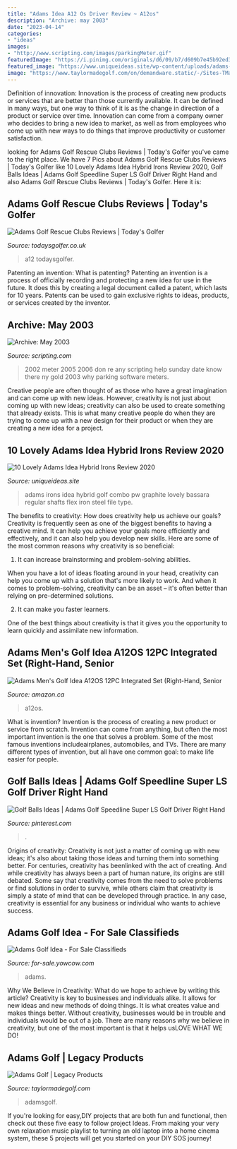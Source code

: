 ```yaml
---
title: "Adams Idea A12 Os Driver Review ~ A12os"
description: "Archive: may 2003"
date: "2023-04-14"
categories:
- "ideas"
images:
- "http://www.scripting.com/images/parkingMeter.gif"
featuredImage: "https://i.pinimg.com/originals/d6/09/b7/d609b7e45b92ed315cd3014e20eb786a.jpg"
featured_image: "https://www.uniqueideas.site/wp-content/uploads/adams-new-idea-combo-irons-closeout-golf-discount.jpg"
image: "https://www.taylormadegolf.com/on/demandware.static/-/Sites-TMaG-Library/default/v1557888229191/AdamsGolf/adamsgolf_images/IdeaTchv3editorschoice_3.JPG"
---
```



Definition of innovation:
Innovation is the process of creating new products or services that are better than those currently available. It can be defined in many ways, but one way to think of it is as the change in direction of a product or service over time. Innovation can come from a company owner who decides to bring a new idea to market, as well as from employees who come up with new ways to do things that improve productivity or customer satisfaction.

	

		
looking for Adams Golf Rescue Clubs Reviews | Today&#039;s Golfer you've came to the right place. We have 7 Pics about Adams Golf Rescue Clubs Reviews | Today&#039;s Golfer like 10 Lovely Adams Idea Hybrid Irons Review 2020, Golf Balls Ideas | Adams Golf Speedline Super LS Golf Driver Right Hand and also Adams Golf Rescue Clubs Reviews | Today&#039;s Golfer. Here it is:
		
    
## Adams Golf Rescue Clubs Reviews | Today&#039;s Golfer

<img loading=lazy src="https://todaysgolfer-images.bauersecure.com/upload/67805/images/400x260/adamsproa12.jpg?quality=75" onerror="this.onerror=null;this.src='https://tse1.mm.bing.net/th?id=OIP.eJMJLslgH6b6IesLHHsPKAEsDD&amp;pid=15.1';" alt="Adams Golf Rescue Clubs Reviews | Today&#039;s Golfer">

_Source: todaysgolfer.co.uk_

>a12 todaysgolfer. 

	

Patenting an invention: What is patenting?
Patenting an invention is a process of officially recording and protecting a new idea for use in the future. It does this by creating a legal document called a patent, which lasts for 10 years. Patents can be used to gain exclusive rights to ideas, products, or services created by the inventor.

    
## Archive: May 2003

<img loading=lazy src="http://www.scripting.com/images/parkingMeter.gif" onerror="this.onerror=null;this.src='https://tse1.mm.bing.net/th?id=OIP.zqXQ1EiZ-3Zyj-m5zbI3BAAAAA&amp;pid=15.1';" alt="Archive: May 2003">

_Source: scripting.com_

>2002 meter 2005 2006 don re any scripting help sunday date know there ny gold 2003 why parking software meters. 

	

Creative people are often thought of as those who have a great imagination and can come up with new ideas. However, creativity is not just about coming up with new ideas; creativity can also be used to create something that already exists. This is what many creative people do when they are trying to come up with a new design for their product or when they are creating a new idea for a project.

    
## 10 Lovely Adams Idea Hybrid Irons Review 2020

<img loading=lazy src="https://www.uniqueideas.site/wp-content/uploads/adams-new-idea-combo-irons-closeout-golf-discount.jpg" onerror="this.onerror=null;this.src='https://tse3.mm.bing.net/th?id=OIP.C9MJWhxHwq_7ZUHOwP4KJwHaHa&amp;pid=15.1';" alt="10 Lovely Adams Idea Hybrid Irons Review 2020">

_Source: uniqueideas.site_

>adams irons idea hybrid golf combo pw graphite lovely bassara regular shafts flex iron steel file type. 

	

The benefits to creativity: How does creativity help us achieve our goals?
Creativity is frequently seen as one of the biggest benefits to having a creative mind. It can help you achieve your goals more efficiently and effectively, and it can also help you develop new skills. Here are some of the most common reasons why creativity is so beneficial: 
1. It can increase brainstorming and problem-solving abilities.

When you have a lot of ideas floating around in your head, creativity can help you come up with a solution that's more likely to work. And when it comes to problem-solving, creativity can be an asset – it's often better than relying on pre-determined solutions. 

2. It can make you faster learners.

One of the best things about creativity is that it gives you the opportunity to learn quickly and assimilate new information.

    
## Adams Men&#039;s Golf Idea A12OS 12PC Integrated Set (Right-Hand, Senior

<img loading=lazy src="https://images-na.ssl-images-amazon.com/images/I/71u%2BI0FonpL.__AC_SY300_QL70_ML2_.jpg" onerror="this.onerror=null;this.src='https://tse4.mm.bing.net/th?id=OIP.Ho7xR16BSe3Dc_VUHE7sjAAAAA&amp;pid=15.1';" alt="Adams Men&#039;s Golf Idea A12OS 12PC Integrated Set (Right-Hand, Senior">

_Source: amazon.ca_

>a12os. 

	

What is invention?
Invention is the process of creating a new product or service from scratch. Invention can come from anything, but often the most important invention is the one that solves a problem. Some of the most famous inventions includeairplanes, automobiles, and TVs. There are many different types of invention, but all have one common goal: to make life easier for people.

    
## Golf Balls Ideas | Adams Golf Speedline Super LS Golf Driver Right Hand

<img loading=lazy src="https://i.pinimg.com/originals/d6/09/b7/d609b7e45b92ed315cd3014e20eb786a.jpg" onerror="this.onerror=null;this.src='https://tse1.mm.bing.net/th?id=OIP.dXEYaY75Stom9Qyxbt1miQAAAA&amp;pid=15.1';" alt="Golf Balls Ideas | Adams Golf Speedline Super LS Golf Driver Right Hand">

_Source: pinterest.com_

>. 

	

Origins of creativity:
Creativity is not just a matter of coming up with new ideas; it's also about taking those ideas and turning them into something better. For centuries, creativity has beenlinked with the act of creating. And while creativity has always been a part of human nature, its origins are still debated. Some say that creativity comes from the need to solve problems or find solutions in order to survive, while others claim that creativity is simply a state of mind that can be developed through practice. In any case, creativity is essential for any business or individual who wants to achieve success.

    
## Adams Golf Idea - For Sale Classifieds

<img loading=lazy src="http://img.ycpix.com/listimg/img1_0417/04/img_550VEgvVQFVxlZg_r.jpg" onerror="this.onerror=null;this.src='https://tse1.mm.bing.net/th?id=OIP.ZHTgbYBpj_hiPPAqxds5AwHaKL&amp;pid=15.1';" alt="Adams Golf Idea - For Sale Classifieds">

_Source: for-sale.yowcow.com_

>adams. 

	

Why We Believe in Creativity: What do we hope to achieve by writing this article?
Creativity is key to businesses and individuals alike. It allows for new ideas and new methods of doing things. It is what creates value and makes things better. Without creativity, businesses would be in trouble and individuals would be out of a job. There are many reasons why we believe in creativity, but one of the most important is that it helps usLOVE WHAT WE DO!

    
## Adams Golf | Legacy Products

<img loading=lazy src="https://www.taylormadegolf.com/on/demandware.static/-/Sites-TMaG-Library/default/v1557888229191/AdamsGolf/adamsgolf_images/IdeaTchv3editorschoice_3.JPG" onerror="this.onerror=null;this.src='https://tse2.mm.bing.net/th?id=OIP.RKSyYbCz8G7UF8SxVhMDDAHaGF&amp;pid=15.1';" alt="Adams Golf | Legacy Products">

_Source: taylormadegolf.com_

>adamsgolf. 

	

If you're looking for easy,DIY projects that are both fun and functional, then check out these five easy to follow project Ideas. From making your very own relaxation music playlist to turning an old laptop into a home cinema system, these 5 projects will get you started on your DIY SOS journey!


